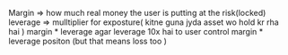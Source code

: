 

Margin => how much real money the user is putting at the risk(locked)
leverage => mulltiplier for exposture( kitne guna jyda asset wo hold kr rha hai ) margin * leverage 
agar leverage 10x hai to user control  margin * leverage positon (but that means loss too )
